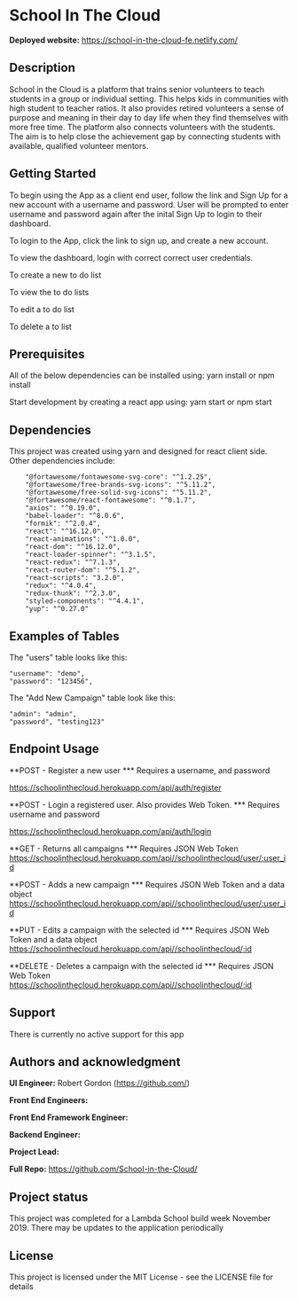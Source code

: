 # School In The Cloud

**Deployed website:** https://school-in-the-cloud-fe.netlify.com/

## Description
School in the Cloud is a platform that trains senior volunteers to teach students in a group or individual setting.  This helps kids in communities with high student to teacher ratios. It also provides retired volunteers a sense of purpose and meaning in their day to day life when they find themselves with more free time.  The platform also connects volunteers with the students. The aim is to help close the achievement gap by connecting students with available, qualified volunteer mentors. 

## Getting Started
To begin using the App as a client end user, follow the link and Sign Up for a new account with a username and password. User will be prompted to enter username and password again after the inital Sign Up to login to their dashboard.

To login to the App, click the link to sign up, and create a new account.

To view the dashboard, login with correct correct user credentials.

To create a new to do list

To view the to do lists

To edit a to do list

To delete a to list

## Prerequisites
All of the below dependencies can be installed using: yarn install or npm install

Start development by creating a react app using: yarn start or npm start

## Dependencies
This project was created using yarn and designed for react client side. Other dependencies include:
```
    "@fortawesome/fontawesome-svg-core": "^1.2.25",
    "@fortawesome/free-brands-svg-icons": "^5.11.2",
    "@fortawesome/free-solid-svg-icons": "^5.11.2",
    "@fortawesome/react-fontawesome": "^0.1.7",
    "axios": "^0.19.0",
    "babel-loader": "^8.0.6",
    "formik": "^2.0.4",
    "react": "^16.12.0",
    "react-animations": "^1.0.0",
    "react-dom": "^16.12.0",
    "react-loader-spinner": "^3.1.5",
    "react-redux": "^7.1.3",
    "react-router-dom": "^5.1.2",
    "react-scripts": "3.2.0",
    "redux": "^4.0.4",
    "redux-thunk": "^2.3.0",
    "styled-components": "^4.4.1",
    "yup": "^0.27.0"
```


## Examples of Tables
The "users" table looks like this:

```
"username": "demo",
"password": "123456",
```

The "Add New Campaign" table look like this:

```
"admin": "admin",
"password", "testing123"
```

## Endpoint Usage
**POST - Register a new user *** Requires a username, and password

https://schoolinthecloud.herokuapp.com/api/auth/register

**POST - Login a registered user. Also provides Web Token. *** Requires username and password

https://schoolinthecloud.herokuapp.com/api/auth/login

**GET - Returns all campaigns *** Requires JSON Web Token https://schoolinthecloud.herokuapp.com/api//schoolinthecloud/user/:user_id

**POST - Adds a new campaign *** Requires JSON Web Token and a data object https://schoolinthecloud.herokuapp.com/api//schoolinthecloud/user/:user_id

**PUT - Edits a campaign with the selected id *** Requires JSON Web Token and a data object https://schoolinthecloud.herokuapp.com/api//schoolinthecloud/:id

**DELETE - Deletes a campaign with the selected id *** Requires JSON Web Token https://schoolinthecloud.herokuapp.com/api//schoolinthecloud/:id

## Support
There is currently no active support for this app

## Authors and acknowledgment

**UI Engineer:** Robert Gordon (https://github.com/)

**Front End Engineers:**

**Front End Framework Engineer:**

**Backend Engineer:**

**Project Lead:**

**Full Repo:** https://github.com/School-in-the-Cloud/

## Project status
This project was completed for a Lambda School build week November 2019. There may be updates to the application periodically

## License
This project is licensed under the MIT License - see the LICENSE file for details
